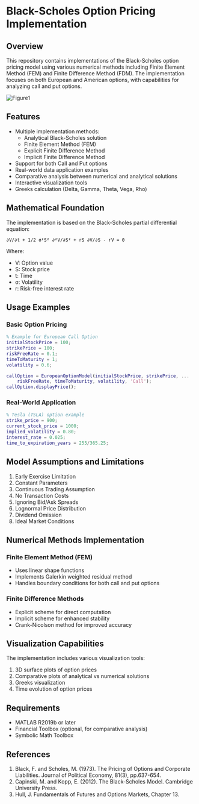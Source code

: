 # Black-Scholes Option Pricing Implementation

## Overview
This repository contains implementations of the Black-Scholes option pricing model using various numerical methods including Finite Element Method (FEM) and Finite Difference Method (FDM). The implementation focuses on both European and American options, with capabilities for analyzing call and put options.

![Figure1](./Black_Scholes_Poster_Version.jpg)

## Features
- Multiple implementation methods:
  - Analytical Black-Scholes solution
  - Finite Element Method (FEM)
  - Explicit Finite Difference Method
  - Implicit Finite Difference Method
- Support for both Call and Put options
- Real-world data application examples
- Comparative analysis between numerical and analytical solutions
- Interactive visualization tools
- Greeks calculation (Delta, Gamma, Theta, Vega, Rho)

## Mathematical Foundation
The implementation is based on the Black-Scholes partial differential equation:

```
∂V/∂t + 1/2 σ²S² ∂²V/∂S² + rS ∂V/∂S - rV = 0
```

Where:
- V: Option value
- S: Stock price
- t: Time
- σ: Volatility
- r: Risk-free interest rate

## Usage Examples

### Basic Option Pricing
```matlab
% Example for European Call Option
initialStockPrice = 100;
strikePrice = 100;
riskFreeRate = 0.1;
timeToMaturity = 1;
volatility = 0.6;

callOption = EuropeanOptionModel(initialStockPrice, strikePrice, ...
    riskFreeRate, timeToMaturity, volatility, 'Call');
callOption.displayPrice();
```

### Real-World Application
```matlab
% Tesla (TSLA) option example
strike_price = 900;
current_stock_price = 1000;
implied_volatility = 0.80;
interest_rate = 0.025;
time_to_expiration_years = 255/365.25;
```

## Model Assumptions and Limitations
1. Early Exercise Limitation
2. Constant Parameters
3. Continuous Trading Assumption
4. No Transaction Costs
5. Ignoring Bid/Ask Spreads
6. Lognormal Price Distribution
7. Dividend Omission
8. Ideal Market Conditions

## Numerical Methods Implementation

### Finite Element Method (FEM)
- Uses linear shape functions
- Implements Galerkin weighted residual method
- Handles boundary conditions for both call and put options

### Finite Difference Methods
- Explicit scheme for direct computation
- Implicit scheme for enhanced stability
- Crank-Nicolson method for improved accuracy

## Visualization Capabilities
The implementation includes various visualization tools:
1. 3D surface plots of option prices
2. Comparative plots of analytical vs numerical solutions
3. Greeks visualization
4. Time evolution of option prices

## Requirements
- MATLAB R2019b or later
- Financial Toolbox (optional, for comparative analysis)
- Symbolic Math Toolbox

## References
1. Black, F. and Scholes, M. (1973). The Pricing of Options and Corporate Liabilities. Journal of Political Economy, 81(3), pp.637-654.
2. Capinski, M. and Kopp, E. (2012). The Black-Scholes Model. Cambridge University Press.
3. Hull, J. Fundamentals of Futures and Options Markets, Chapter 13.